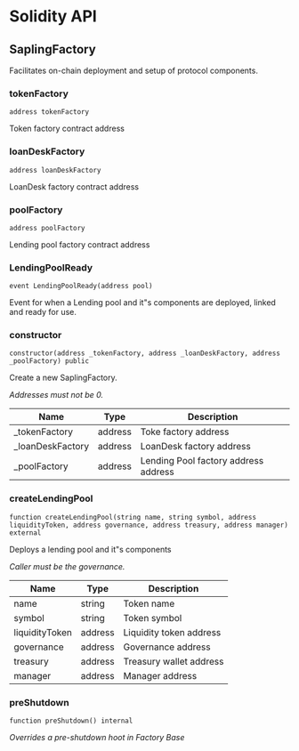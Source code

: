 # Solidity API

## SaplingFactory

Facilitates on-chain deployment and setup of protocol components.

### tokenFactory

```solidity
address tokenFactory
```

Token factory contract address

### loanDeskFactory

```solidity
address loanDeskFactory
```

LoanDesk factory contract address

### poolFactory

```solidity
address poolFactory
```

Lending pool factory contract address

### LendingPoolReady

```solidity
event LendingPoolReady(address pool)
```

Event for when a Lending pool and it"s components are deployed, linked and ready for use.

### constructor

```solidity
constructor(address _tokenFactory, address _loanDeskFactory, address _poolFactory) public
```

Create a new SaplingFactory.

_Addresses must not be 0._

| Name | Type | Description |
| ---- | ---- | ----------- |
| _tokenFactory | address | Toke factory address |
| _loanDeskFactory | address | LoanDesk factory address |
| _poolFactory | address | Lending Pool factory address address |

### createLendingPool

```solidity
function createLendingPool(string name, string symbol, address liquidityToken, address governance, address treasury, address manager) external
```

Deploys a lending pool and it"s components

_Caller must be the governance._

| Name | Type | Description |
| ---- | ---- | ----------- |
| name | string | Token name |
| symbol | string | Token symbol |
| liquidityToken | address | Liquidity token address |
| governance | address | Governance address |
| treasury | address | Treasury wallet address |
| manager | address | Manager address |

### preShutdown

```solidity
function preShutdown() internal
```

_Overrides a pre-shutdown hoot in Factory Base_

